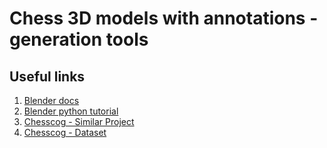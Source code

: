 # Chess 3D models with annotations - generation tools

## Useful links
1. [Blender docs](https://docs.blender.org://docs.blender.org/)
2. [Blender python tutorial](https://www.youtube.com/watch?v=XqX5wh4YeRw)
3. [Chesscog - Similar Project](https://github.com/georg-wolflein/chesscog)
3. [Chesscog - Dataset](https://osf.io/xf3ka/)
